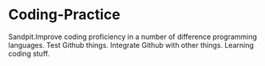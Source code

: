 # Coding-Practice
Sandpit.Improve coding proficiency in a number of difference programming languages.
Test Github things.
Integrate Github with other things.
Learning coding stuff.
